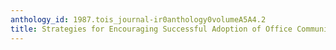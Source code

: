 ```yaml
---
anthology_id: 1987.tois_journal-ir0anthology0volumeA5A4.2
title: Strategies for Encouraging Successful Adoption of Office Communication Systems
---
```

